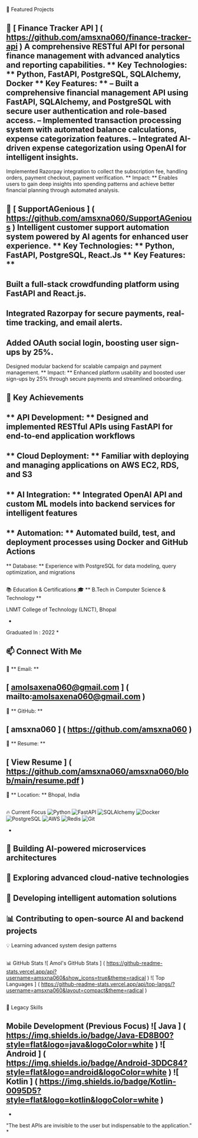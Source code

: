 ##
 🌟 Featured Projects
###
 🏦 
[
Finance Tracker API
]
(
https://github.com/amsxna060/finance-tracker-api
)
A comprehensive RESTful API for personal finance management with advanced analytics and reporting capabilities.
**
Key Technologies:
**
 Python, FastAPI, PostgreSQL, SQLAlchemy, Docker
**
Key Features:
**
– Built a comprehensive financial management API using FastAPI, SQLAlchemy, and PostgreSQL with secure user
authentication and role-based access.
– Implemented transaction processing system with automated balance calculations, expense categorization features.
– Integrated AI-driven expense categorization using OpenAI for intelligent insights.
-
 Implemented Razorpay integration to collect the subscription fee, handling orders, payment checkout, payment verification.
**
Impact:
**
 Enables users to gain deep insights into spending patterns and achieve better financial planning through automated analysis.
###
 🤖 
[
SupportAGenious
]
(
https://github.com/amsxna060/SupportAGenious
)
Intelligent customer support automation system powered by AI agents for enhanced user experience.
**
Key Technologies:
**
 Python, FastAPI, PostgreSQL, React.Js
**
Key Features:
**
-
 Built a full-stack crowdfunding platform using FastAPI and React.js.
-
 Integrated Razorpay for secure payments, real-time tracking, and email alerts.
-
 Added OAuth social login, boosting user sign-ups by 25%.
-
 Designed modular backend for scalable campaign and payment management.
**
Impact:
**
 Enhanced platform usability and boosted user sign-ups by 25% through secure payments and streamlined onboarding.
##
 💼 Key Achievements
-
 
**
API Development:
**
 Designed and implemented RESTful APIs using FastAPI for end-to-end application workflows
-
 
**
Cloud Deployment:
**
 Familiar with deploying and managing applications on AWS EC2, RDS, and S3
-
 
**
AI Integration:
**
 Integrated OpenAI API and custom ML models into backend services for intelligent features
-
 
**
Automation:
**
 Automated build, test, and deployment processes using Docker and GitHub Actions
-
 
**
Database:
**
 Experience with PostgreSQL for data modeling, query optimization, and migrations
##
 📚 Education & Certifications
🎓 
**
B.Tech in Computer Science & Technology
**
  
LNMT College of Technology (LNCT), Bhopal
  
*
Graduated In : 2022
*
##
 📫 Connect With Me
-
 📧 
**
Email:
**
 
[
amolsaxena060@gmail.com
]
(
mailto:amolsaxena060@gmail.com
)
-
 🐙 
**
GitHub:
**
 
[
amsxna060
]
(
https://github.com/amsxna060
)
-
 📄 
**
Resume:
**
 
[
View Resume
]
(
https://github.com/amsxna060/amsxna060/blob/main/resume.pdf
)
-
 📍 
**
Location:
**
 Bhopal, India
##
 🔥 Current Focus
![Python](https://img.shields.io/badge/Python-3776AB?style=for-the-badge&logo=python&logoColor=white)
![FastAPI](https://img.shields.io/badge/FastAPI-009688?style=for-the-badge&logo=fastapi&logoColor=white)
![SQLAlchemy](https://img.shields.io/badge/SQLAlchemy-D71F00?style=for-the-badge&logo=sqlalchemy&logoColor=white)
![Docker](https://img.shields.io/badge/Docker-2496ED?style=for-the-badge&logo=docker&logoColor=white)
![PostgreSQL](https://img.shields.io/badge/PostgreSQL-316192?style=for-the-badge&logo=postgresql&logoColor=white)
![AWS](https://img.shields.io/badge/AWS-232F3E?style=for-the-badge&logo=amazon-aws&logoColor=white)
![Redis](https://img.shields.io/badge/Redis-DC382D?style=for-the-badge&logo=redis&logoColor=white)
![Git](https://img.shields.io/badge/Git-F05032?style=for-the-badge&logo=git&logoColor=white)

-
 🌱 Building AI-powered microservices architectures
-
 🚀 Exploring advanced cloud-native technologies
-
 🤖 Developing intelligent automation solutions
-
 📊 Contributing to open-source AI and backend projects
-
 💡 Learning advanced system design patterns
##
 📊 GitHub Stats
![
Amol's GitHub Stats
]
(
https://github-readme-stats.vercel.app/api?username=amsxna060&show_icons=true&theme=radical
)
![
Top Languages
]
(
https://github-readme-stats.vercel.app/api/top-langs/?username=amsxna060&layout=compact&theme=radical
)
##
 🎯 Legacy Skills
###
 Mobile Development (Previous Focus)
![
Java
]
(
https://img.shields.io/badge/Java-ED8B00?style=flat&logo=java&logoColor=white
)
![
Android
]
(
https://img.shields.io/badge/Android-3DDC84?style=flat&logo=android&logoColor=white
)
![
Kotlin
]
(
https://img.shields.io/badge/Kotlin-0095D5?style=flat&logo=kotlin&logoColor=white
)
---
*
"The best APIs are invisible to the user but indispensable to the application."
*
